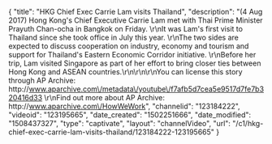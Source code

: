{
    "title": "HKG Chief Exec Carrie Lam visits Thailand",
    "description": "(4 Aug 2017) Hong Kong's Chief Executive Carrie Lam met with Thai Prime Minister Prayuth Chan-ocha in Bangkok on Friday. \r\nIt was Lam's first visit to Thailand since she took office in July this year.  \r\nThe two sides are expected to discuss cooperation on industry, economy and tourism and support for Thailand's Eastern Economic Corridor initiative. \r\nBefore her trip, Lam visited Singapore as part of her effort to bring closer ties between Hong Kong and ASEAN countries.\r\n\r\n\r\nYou can license this story through AP Archive: http:\/\/www.aparchive.com\/metadata\/youtube\/f7afb5d7cea5e9517d7fe7b320416d33 \r\nFind out more about AP Archive: http:\/\/www.aparchive.com\/HowWeWork",
    "channelid": "123184222",
    "videoid": "123195665",
    "date_created": "1502251666",
    "date_modified": "1508437327",
    "type": "captivate",
    "layout": "channelVideo",
    "url": "\/c1\/hkg-chief-exec-carrie-lam-visits-thailand\/123184222-123195665"
}